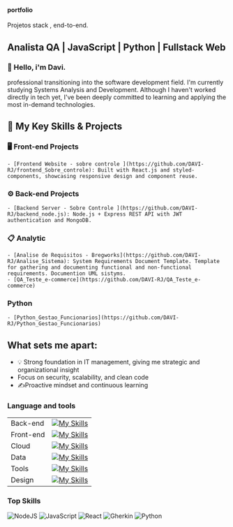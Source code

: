 #### portfolio
Projetos stack , end-to-end. 

## Analista QA | JavaScript | Python | Fullstack Web

### 👋  Hello, i'm Davi.
professional transitioning into the software development field. I'm currently studying Systems Analysis and Development. Although I haven't worked directly in tech yet, I've been deeply committed to learning and applying the most in-demand technologies.

## 🚀 My Key Skills & Projects

  ### 🖥️ Front-end Projects
    - [Frontend Website - sobre controle ](https://github.com/DAVI-RJ/frontend_Sobre_controle): Built with React.js and styled-components, showcasing responsive design and component reuse.

  ### ⚙️ Back-end Projects
    - [Backend Server - Sobre Controle ](https://github.com/DAVI-RJ/backend_node.js): Node.js + Express REST API with JWT authentication and MongoDB.


  ### 📋 Analytic
    - [Analise de Requisitos - Bregworks](https://github.com/DAVI-RJ/Analise_Sistema): System Requirements Document Template. Template for gathering and documenting functional and non-functional requirements. Documention UML sistyms. 
    - [QA_Teste_e-commerce](https://github.com/DAVI-RJ/QA_Teste_e-commerce)

  ### Python 
    - [Python_Gestao_Funcionarios](https://github.com/DAVI-RJ/Python_Gestao_Funcionarios)

## What sets me apart:
  - 💡 Strong foundation in IT management, giving me strategic and organizational insight
  - Focus on security, scalability, and clean code
  - ✍️Proactive mindset and continuous learning

### Language and tools
|  |       | 
|------------|-------------|
|Back-end | [![My Skills](https://skillicons.dev/icons?i=nodejs)](https://skillicons.dev)	|
|Front-end|	[![My Skills](https://skillicons.dev/icons?i=react,html,css,bootstrap)](https://skillicons.dev) |
|Cloud	| [![My Skills](https://skillicons.dev/icons?i=aws)](https://skillicons.dev)|
|Data	| [![My Skills](https://skillicons.dev/icons?i=postgres,mysql)](https://skillicons.dev) |
|Tools | [![My Skills](https://skillicons.dev/icons?i=git,sequelize,vscode,postman)](https://skillicons.dev) |
|Design	|[![My Skills](https://skillicons.dev/icons?i=figma)](https://skillicons.dev)| 

### Top Skills

![NodeJS](https://img.shields.io/badge/node.js-6DA55F?style=for-the-badge&logo=node.js&logoColor=white)
![JavaScript](https://img.shields.io/badge/javascript-%23F7DF1E.svg?style=for-the-badge&logo=javascript&logoColor=black)
![React](https://img.shields.io/badge/react-%2320232a.svg?style=for-the-badge&logo=react&logoColor=%2361DAFB)
![Gherkin](https://img.shields.io/badge/Gherkin-BDD-green?style=for-the-badge)
![Python](https://img.shields.io/badge/python-%233776AB.svg?style=for-the-badge&logo=python&logoColor=white)


